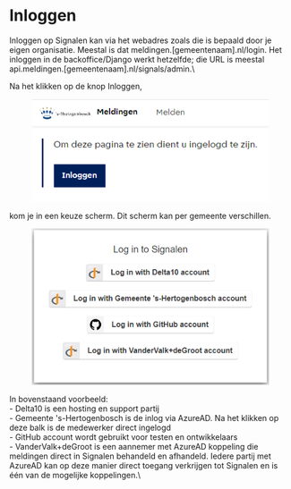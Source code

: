 # Inloggen

Inloggen op Signalen kan via het webadres zoals die is bepaald door je eigen organisatie. Meestal is dat meldingen.\[gemeentenaam].nl/login. Het inloggen in de backoffice/Django werkt hetzelfde; die URL is meestal api.meldingen.\[gemeentenaam].nl/signals/admin.\


Na het klikken op de knop Inloggen,

<div align="left">

<figure><img src=".gitbook/assets/image (106).png" alt=""><figcaption></figcaption></figure>

</div>

kom je in een keuze scherm. Dit scherm kan per gemeente verschillen.

<div align="left">

<figure><img src=".gitbook/assets/image (105).png" alt=""><figcaption></figcaption></figure>

</div>

In bovenstaand voorbeeld:\
\- Delta10 is een hosting en support partij\
\- Gemeente 's-Hertogenbosch is de inlog via AzureAD. Na het klikken op deze balk is de medewerker direct ingelogd\
\- GitHub account wordt gebruikt voor testen en ontwikkelaars\
\- VanderValk+deGroot is een aannemer met AzureAD koppeling die meldingen direct in Signalen behandeld en afhandeld. Iedere partij met AzureAD kan op deze manier direct toegang verkrijgen tot Signalen en is één van de mogelijke koppelingen.\
